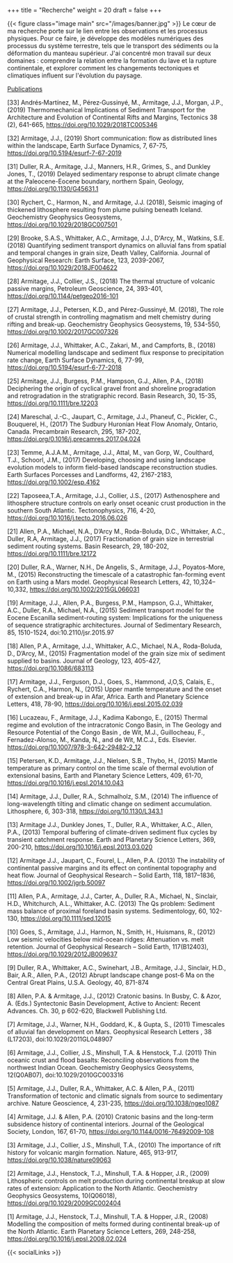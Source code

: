 +++
title = "Recherche"
weight = 20
draft = false
+++

{{< figure class="image main" src="/images/banner.jpg" >}}
Le cœur de ma recherche porte sur le lien entre les observations et les processus physiques. Pour ce faire, je développe des modèles numériques des processus du système terrestre, tels que le transport des sédiments ou la déformation du manteau supérieur. J'ai concentré mon travail sur deux domaines : comprendre la relation entre la formation du lave et la rupture continentale, et explorer comment les changements tectoniques et climatiques influent sur l'évolution du paysage. 

<a href="https://scholar.google.fr/citations?hl=en&user=vdq5JtQAAAAJ&view_op=list_works&sortby=pubdate">Publications</a>

[33] Andrés‐Martínez, M., Pérez‐Gussinyé, M., Armitage, J.J., Morgan, J.P., (2019) Thermomechanical Implications of Sediment Transport for the Architecture and Evolution of Continental Rifts and Margins, Tectonics 38 (2), 641-665, https://doi.org/10.1029/2018TC005346

[32] Armitage, J.J., (2019) Short communication: flow as distributed lines within the landscape, Earth Surface Dynamics, 7, 67-75,  https://doi.org/10.5194/esurf-7-67-2019

[31] Duller, R.A., Armitage, J.J., Manners, H.R., Grimes, S., and Dunkley Jones, T., (2019) Delayed sedimentary response to abrupt climate change at the Paleocene-Eocene boundary, northern Spain, Geology,  https://doi.org/10.1130/G45631.1

[30] Rychert, C., Harmon, N., and Armitage, J.J. (2018), Seismic imaging of thickened lithosphere resulting from plume pulsing beneath Iceland. Geochemistry Geophysics Geosystems,  https://doi.org/10.1029/2018GC007501

[29] Brooke, S.A.S., Whittaker, A.C., Armitage, J.J., D'Arcy, M., Watkins, S.E. (2018) Quantifying sediment transport dynamics on alluvial fans from spatial and temporal changes in grain size, Death Valley, California. Journal of Geophysical Research: Earth Surface, 123, 2039-2067,  https://doi.org/10.1029/2018JF004622

[28] Armitage, J.J., Collier, J.S., (2018) The thermal structure of volcanic passive margins, Petroleum Geoscience, 24, 393-401,  https://doi.org/10.1144/petgeo2016-101

[27] Armitage, J.J., Petersen, K.D., and Pérez-Gussinyé, M. (2018), The role of crustal strength in controlling magmatism and melt chemistry during rifting and break-up. Geochemistry Geophysics Geosystems, 19, 534-550,  https://doi.org/10.1002/2017GC007326

[26] Armitage, J.J., Whittaker, A.C., Zakari, M., and Campforts, B., (2018) Numerical modelling landscape and sediment flux response to precipitation rate change, Earth Surface Dynamics, 6, 77-99,  https://doi.org/10.5194/esurf-6-77-2018

[25] Armitage, J.J., Burgess, P.M.,  Hampson, G.J., Allen, P.A., (2018) Deciphering the origin of cyclical gravel front and shoreline progradation and retrogradation in the stratigraphic record. Basin Research, 30, 15-35,  https://doi.org/10.1111/bre.12203

[24]  Mareschal, J.-C., Jaupart, C., Armitage, J.J., Phaneuf, C., Pickler, C.,  Bouquerel, H., (2017) The Sudbury Huronian Heat Flow Anomaly, Ontario, Canada. Precambrain Research, 295, 187-202,  https://doi.org/0.1016/j.precamres.2017.04.024

[23] Temme, A.J.A.M., Armitage, J.J., Attal, M., van Gorp, W., Coulthard, T.J., Schoorl, J.M., (2017) Developing, choosing and using landscape evolution models to inform field-based landscape reconstruction studies. Earth Surfaces Porcesses and Landforms,  42, 2167-2183,  https://doi.org/10.1002/esp.4162

[22] Taposeea,T.A., Armitage, J.J., Collier, J.S., (2017) Asthenosphere and lithosphere structure controls on early onset oceanic crust production in the southern South Atlantic. Tectonophysics, 716, 4-20,  https://doi.org/10.1016/j.tecto.2016.06.026

[21] Allen, P.A., Michael, N.A., D’Arcy M., Roda-Boluda, D.C., Whittaker, A.C., Duller, R.A, Armitage, J.J., (2017) Fractionation of grain size in terrestrial sediment routing systems. Basin Research, 29, 180-202,  https://doi.org/10.1111/bre.12172

[20] Duller, R.A., Warner, N.H., De Angelis, S., Armitage, J.J., Poyatos-More, M., (2015) Reconstructing the timescale of a catastrophic fan-forming event on Earth using a Mars model. Geophysical Research Letters, 42, 10,324–10,332,  https://doi.org/10.1002/2015GL066031

[19] Armitage, J.J., Allen, P.A., Burgess, P.M., Hampson, G.J., Whittaker, A.C., Duller, R.A., Michael, N.A., (2015) Sediment transport model for the Eocene Escanilla sediment-routing system: Implications for the uniqueness of sequence stratigraphic architectures. Journal of Sedimentary Research, 85, 1510-1524, doi:10.2110/jsr.2015.97

[18] Allen, P.A., Armitage, J.J., Whittaker, A.C., Michael, N.A., Roda-Boluda, D., D’Arcy, M., (2015) Fragmentation model of the grain size mix of sediment supplied to basins. Journal of Geology, 123, 405-427,  https://doi.org/10.1086/683113

[17] Armitage, J.J., Ferguson, D.J., Goes, S., Hammond, J,O,S, Calais, E., Rychert, C.A., Harmon, N., (2015) Upper mantle temperature and the onset of extension and break-up in Afar, Africa. Earth and Planetary Science Letters, 418, 78-90,  https://doi.org/10.1016/j.epsl.2015.02.039

[16] Lucazeau, F., Armitage, J.J., Kadima Kabongo, E., (2015) Thermal regime and evolution of the intracratonic Congo Basin, in The Geology and Resource Potential of the Congo Basin , de Wit, M.J., Guillocheau, F., Fernadez-Alonso, M., Kanda, N., and de Wit, M.C.J., Eds. Elsevier.  https://doi.org/10.1007/978-3-642-29482-2_12

[15] Petersen, K.D., Armitage, J.J., Nielsen, S.B., Thybo, H., (2015) Mantle temperature as primary control on the time scale of thermal evolution of extensional basins, Earth and Planetary Science Letters, 409, 61-70,  https://doi.org/10.1016/j.epsl.2014.10.043

[14] Armitage, J.J., Duller, R.A., Schmalholz, S.M., (2014) The influence of long-wavelength tilting and climatic change on sediment accumulation. Lithosphere, 6, 303-318,  https://doi.org/10.1130/L343.1

[13] Armitage J.J., Dunkley Jones, T., Duller, R.A., Whittaker, A.C., Allen, P.A., (2013) Temporal buffering of climate-driven sediment flux cycles by transient catchment response. Earth and Planetary Science Letters, 369, 200-210,  https://doi.org/10.1016/j.epsl.2013.03.020

[12] Armitage J.J., Jaupart, C., Fourel, L., Allen, P.A. (2013) The instability of continental passive margins and its effect on continental topography and heat flow. Journal of Geophysical Research – Solid Earth, 118, 1817–1836,  https://doi.org/10.1002/jgrb.50097

[11] Allen, P.A., Armitage, J.J., Carter, A., Duller, R.A., Michael, N., Sinclair, H.D., Whitchurch, A.L., Whittaker, A.C. (2013) The Qs problem: Sediment mass balance of proximal foreland basin systems. Sedimentology, 60, 102-130,  https://doi.org/10.1111/sed.12015

[10] Goes, S., Armitage, J.J., Harmon, N., Smith, H., Huismans, R., (2012) Low seismic velocities below mid-ocean ridges: Attenuation vs. melt retention. Journal of Geophysical Research – Solid Earth, 117(B12403),  https://doi.org/10.1029/2012JB009637

[9] Duller, R.A., Whittaker, A.C., Swinehart, J.B., Armitage, J.J., Sinclair, H.D., Bair, A.R., Allen, P.A., (2012) Abrupt landscape change post-6 Ma on the Central Great Plains, U.S.A. Geology, 40, 871-874

[8] Allen, P.A. & Armitage, J.J., (2012) Cratonic basins. In Busby, C. & Azor, A. (Eds.) Syntectonic Basin Development, Active to Ancient: Recent Advances. Ch. 30, p 602-620, Blackwell Publishing Ltd.

[7] Armitage, J.J., Warner, N.H., Goddard, K., & Gupta, S., (2011) Timescales of alluvial fan development on Mars. Geophysical Research Letters , 38 (L17203), doi:10.1029/2011GL048907

[6] Armitage, J.J., Collier, J.S., Minshull, T.A. & Henstock, T.J. (2011) Thin oceanic crust and flood basalts: Reconciling observations from the northwest Indian Ocean. Geochemistry Geophysics Geosystems, 12(Q0AB07), doi:10.1029/2010GC003316 

[5] Armitage, J.J., Duller, R.A., Whittaker, A.C. & Allen, P.A., (2011) Transformation of tectonic and climatic signals from source to sedimentary archive. Nature Geoscience, 4, 231-235,  https://doi.org/10.1038/ngeo1087

[4] Armitage, J.J. & Allen, P.A. (2010) Cratonic basins and the long-term subsidence history of continental interiors. Journal of the Geological Society, London, 167, 61-70,  https://doi.org/10.1144/0016-76492009-108

[3] Armitage, J.J., Collier, J.S., Minshull, T.A., (2010) The importance of rift history for volcanic margin formation. Nature, 465, 913-917,  https://doi.org/10.1038/nature09063

[2] Armitage, J.J., Henstock, T.J., Minshull, T.A. & Hopper, J.R.,  (2009) Lithospheric controls on melt production during continental breakup at slow rates of extension: Application to the North Atlantic. Geochemistry Geophysics Geosystems, 10(Q06018),  https://doi.org/10.1029/2009GC002404

[1] Armitage, J.J., Henstock, T.J., Minshull, T.A. & Hopper, J.R., (2008) Modelling the composition of melts formed during continental break-up of the North Atlantic. Earth Planetary Science Letters, 269, 248-258,  https://doi.org/10.1016/j.epsl.2008.02.024

{{< socialLinks >}}
